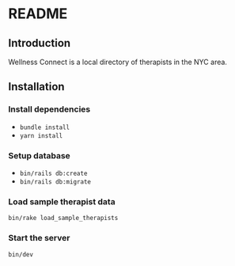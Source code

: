 # README

## Introduction

Wellness Connect is a local directory of therapists in the NYC area.

## Installation
### Install dependencies
* `bundle install`
* `yarn install`

### Setup database
* `bin/rails db:create`
* `bin/rails db:migrate`

### Load sample therapist data
`bin/rake load_sample_therapists`

### Start the server
`bin/dev`
